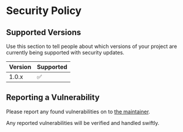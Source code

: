 # Security Policy

## Supported Versions

Use this section to tell people about which versions of your project are
currently being supported with security updates.

| Version | Supported          |
| ------- | ------------------ |
| 1.0.x   | :white_check_mark: |


## Reporting a Vulnerability

Please report any found vulnerabilities on to [the maintainer](mailto:kenzal.hunter+metals-api@gmail.com).

Any reported vulnerabilities will be verified and handled swiftly.
